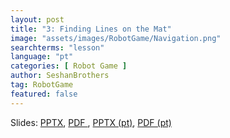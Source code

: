 ```yaml
---
layout: post
title: "3: Finding Lines on the Mat"
image: "assets/images/RobotGame/Navigation.png"
searchterms: "lesson"
language: "pt"
categories: [ Robot Game ]
author: SeshanBrothers
tag: RobotGame
featured: false
---
```




Slides: 
<a href="/translations/en-us/RobotGame/FindingLines.pptx">PPTX</a>, 
<a href="/translations/en-us/RobotGame/FindingLines.pdf">PDF </a>,
<a href="/translations/pt-br/RobotGame/EncontrandoLinhas.pptx">PPTX (pt)</a>, 
<a href="/translations/pt-br/RobotGame/EncontrandoLinhas.pdf">PDF (pt)</a>
